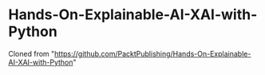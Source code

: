 # Hands-On-Explainable-AI-XAI-with-Python
Cloned from "https://github.com/PacktPublishing/Hands-On-Explainable-AI-XAI-with-Python"
